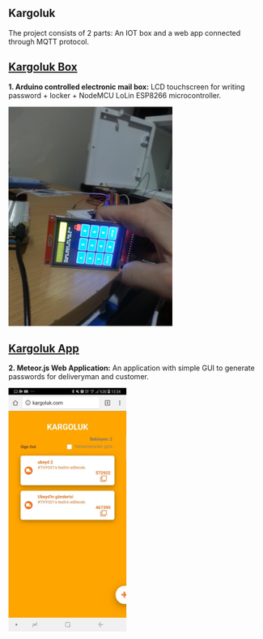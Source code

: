## Kargoluk

The project consists of 2 parts: An IOT box and a web app connected through MQTT protocol.


## [Kargoluk Box](https://github.com/mustafahakkoz/Kargoluk_IOT_prototypes/tree/master/Kargoluk%20Box)  
**1. Arduino controlled electronic mail box:**  LCD touchscreen for writing password + locker + NodeMCU LoLin ESP8266 microcontroller.

<img src="https://github.com/mustafahakkoz/Kargoluk_IOT_prototypes/blob/master/Kargoluk%20Box/photos/lolin/IMG_20181019_214926_747.jpg" width="324">

## [Kargoluk App](https://github.com/mustafahakkoz/Kargoluk_IOT_prototypes/tree/master/Kargoluk%20App)  
**2. Meteor.js Web Application:** An application with simple GUI to generate passwords for deliveryman and customer.

<img src="https://github.com/mustafahakkoz/Kargoluk_IOT_prototypes/blob/master/Kargoluk%20App/imgs/IMG_20200720_005414_226.jpg" height="480">

